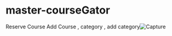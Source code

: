# master-courseGator
Reserve Course Add Course , category , add category![Capture](https://user-images.githubusercontent.com/32281997/124520217-10466000-ddec-11eb-8e73-473c8de6d349.JPG)
